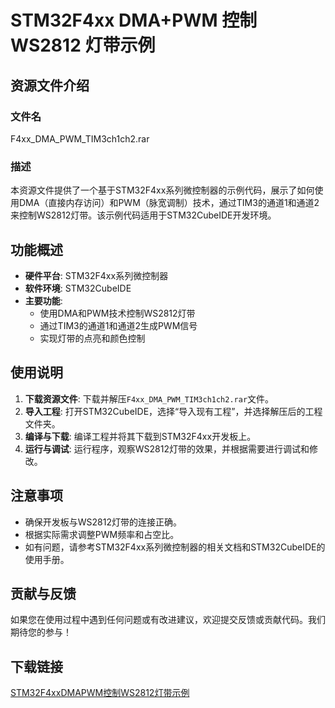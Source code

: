 # STM32F4xx DMA+PWM 控制 WS2812 灯带示例

## 资源文件介绍

### 文件名
F4xx_DMA_PWM_TIM3ch1ch2.rar

### 描述
本资源文件提供了一个基于STM32F4xx系列微控制器的示例代码，展示了如何使用DMA（直接内存访问）和PWM（脉宽调制）技术，通过TIM3的通道1和通道2来控制WS2812灯带。该示例代码适用于STM32CubeIDE开发环境。

## 功能概述

- **硬件平台**: STM32F4xx系列微控制器
- **软件环境**: STM32CubeIDE
- **主要功能**:
  - 使用DMA和PWM技术控制WS2812灯带
  - 通过TIM3的通道1和通道2生成PWM信号
  - 实现灯带的点亮和颜色控制

## 使用说明

1. **下载资源文件**: 下载并解压`F4xx_DMA_PWM_TIM3ch1ch2.rar`文件。
2. **导入工程**: 打开STM32CubeIDE，选择“导入现有工程”，并选择解压后的工程文件夹。
3. **编译与下载**: 编译工程并将其下载到STM32F4xx开发板上。
4. **运行与调试**: 运行程序，观察WS2812灯带的效果，并根据需要进行调试和修改。

## 注意事项

- 确保开发板与WS2812灯带的连接正确。
- 根据实际需求调整PWM频率和占空比。
- 如有问题，请参考STM32F4xx系列微控制器的相关文档和STM32CubeIDE的使用手册。

## 贡献与反馈

如果您在使用过程中遇到任何问题或有改进建议，欢迎提交反馈或贡献代码。我们期待您的参与！

## 下载链接

[STM32F4xxDMAPWM控制WS2812灯带示例](https://pan.quark.cn/s/1e66b9e167f7)